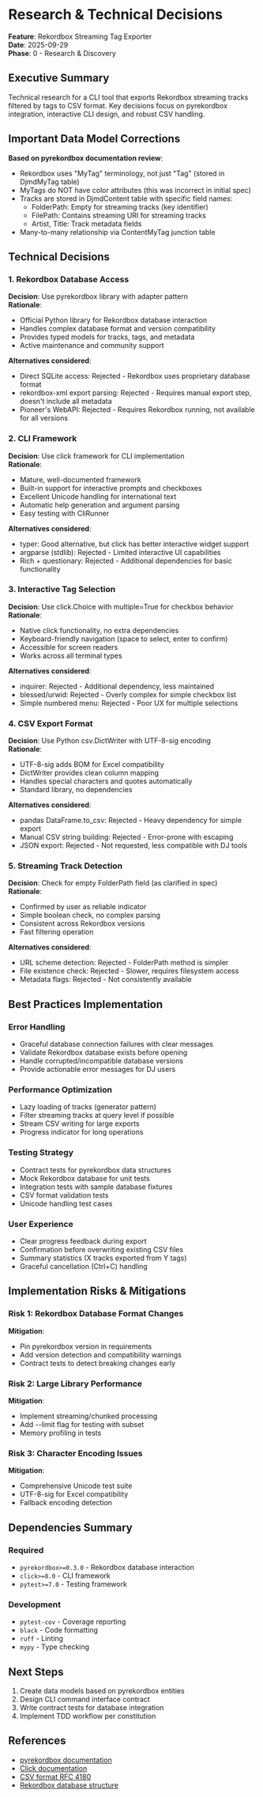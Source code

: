 # Research & Technical Decisions

**Feature**: Rekordbox Streaming Tag Exporter  
**Date**: 2025-09-29  
**Phase**: 0 - Research & Discovery

## Executive Summary
Technical research for a CLI tool that exports Rekordbox streaming tracks filtered by tags to CSV format. Key decisions focus on pyrekordbox integration, interactive CLI design, and robust CSV handling.

## Important Data Model Corrections

**Based on pyrekordbox documentation review**:
- Rekordbox uses "MyTag" terminology, not just "Tag" (stored in DjmdMyTag table)
- MyTags do NOT have color attributes (this was incorrect in initial spec)
- Tracks are stored in DjmdContent table with specific field names:
  - FolderPath: Empty for streaming tracks (key identifier)
  - FilePath: Contains streaming URI for streaming tracks
  - Artist, Title: Track metadata fields
- Many-to-many relationship via ContentMyTag junction table

## Technical Decisions

### 1. Rekordbox Database Access
**Decision**: Use pyrekordbox library with adapter pattern  
**Rationale**: 
- Official Python library for Rekordbox database interaction
- Handles complex database format and version compatibility
- Provides typed models for tracks, tags, and metadata
- Active maintenance and community support

**Alternatives considered**:
- Direct SQLite access: Rejected - Rekordbox uses proprietary database format
- rekordbox-xml export parsing: Rejected - Requires manual export step, doesn't include all metadata
- Pioneer's WebAPI: Rejected - Requires Rekordbox running, not available for all versions

### 2. CLI Framework
**Decision**: Use click framework for CLI implementation  
**Rationale**:
- Mature, well-documented framework
- Built-in support for interactive prompts and checkboxes
- Excellent Unicode handling for international text
- Automatic help generation and argument parsing
- Easy testing with CliRunner

**Alternatives considered**:
- typer: Good alternative, but click has better interactive widget support
- argparse (stdlib): Rejected - Limited interactive UI capabilities
- Rich + questionary: Rejected - Additional dependencies for basic functionality

### 3. Interactive Tag Selection
**Decision**: Use click.Choice with multiple=True for checkbox behavior  
**Rationale**:
- Native click functionality, no extra dependencies
- Keyboard-friendly navigation (space to select, enter to confirm)
- Accessible for screen readers
- Works across all terminal types

**Alternatives considered**:
- inquirer: Rejected - Additional dependency, less maintained
- blessed/urwid: Rejected - Overly complex for simple checkbox list
- Simple numbered menu: Rejected - Poor UX for multiple selections

### 4. CSV Export Format
**Decision**: Use Python csv.DictWriter with UTF-8-sig encoding  
**Rationale**:
- UTF-8-sig adds BOM for Excel compatibility
- DictWriter provides clean column mapping
- Handles special characters and quotes automatically
- Standard library, no dependencies

**Alternatives considered**:
- pandas DataFrame.to_csv: Rejected - Heavy dependency for simple export
- Manual CSV string building: Rejected - Error-prone with escaping
- JSON export: Rejected - Not requested, less compatible with DJ tools

### 5. Streaming Track Detection
**Decision**: Check for empty FolderPath field (as clarified in spec)  
**Rationale**:
- Confirmed by user as reliable indicator
- Simple boolean check, no complex parsing
- Consistent across Rekordbox versions
- Fast filtering operation

**Alternatives considered**:
- URL scheme detection: Rejected - FolderPath method is simpler
- File existence check: Rejected - Slower, requires filesystem access
- Metadata flags: Rejected - Not consistently available

## Best Practices Implementation

### Error Handling
- Graceful database connection failures with clear messages
- Validate Rekordbox database exists before opening
- Handle corrupted/incompatible database versions
- Provide actionable error messages for DJ users

### Performance Optimization
- Lazy loading of tracks (generator pattern)
- Filter streaming tracks at query level if possible
- Stream CSV writing for large exports
- Progress indicator for long operations

### Testing Strategy
- Contract tests for pyrekordbox data structures
- Mock Rekordbox database for unit tests
- Integration tests with sample database fixtures
- CSV format validation tests
- Unicode handling test cases

### User Experience
- Clear progress feedback during export
- Confirmation before overwriting existing CSV files
- Summary statistics (X tracks exported from Y tags)
- Graceful cancellation (Ctrl+C) handling

## Implementation Risks & Mitigations

### Risk 1: Rekordbox Database Format Changes
**Mitigation**: 
- Pin pyrekordbox version in requirements
- Add version detection and compatibility warnings
- Contract tests to detect breaking changes early

### Risk 2: Large Library Performance
**Mitigation**:
- Implement streaming/chunked processing
- Add --limit flag for testing with subset
- Memory profiling in tests

### Risk 3: Character Encoding Issues
**Mitigation**:
- Comprehensive Unicode test suite
- UTF-8-sig for Excel compatibility
- Fallback encoding detection

## Dependencies Summary

### Required
- `pyrekordbox>=0.3.0` - Rekordbox database interaction
- `click>=8.0` - CLI framework
- `pytest>=7.0` - Testing framework

### Development
- `pytest-cov` - Coverage reporting
- `black` - Code formatting
- `ruff` - Linting
- `mypy` - Type checking

## Next Steps
1. Create data models based on pyrekordbox entities
2. Design CLI command interface contract
3. Write contract tests for database integration
4. Implement TDD workflow per constitution

## References
- [pyrekordbox documentation](https://pyrekordbox.readthedocs.io/)
- [Click documentation](https://click.palletsprojects.com/)
- [CSV format RFC 4180](https://tools.ietf.org/html/rfc4180)
- [Rekordbox database structure](https://github.com/Deep-Symmetry/crate-digger)